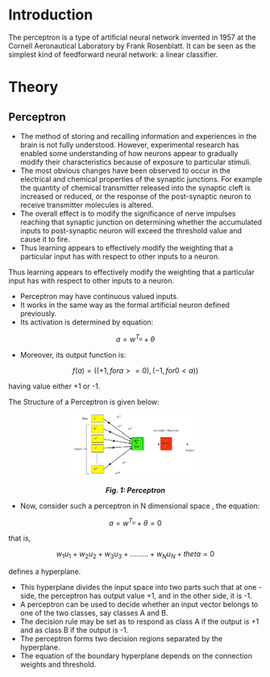 # Introduction

The perceptron is a type of artificial neural network invented in 1957 at the Cornell Aeronautical Laboratory by Frank Rosenblatt. It can be seen as the simplest kind of feedforward neural network: a linear classifier.

# Theory

## Perceptron

- The method of storing and recalling information and experiences in the brain is not fully understood. However, experimental research has enabled some understanding of how neurons appear to gradually modify their characteristics because of exposure to particular stimuli.
- The most obvious changes have been observed to occur in the electrical and chemical properties of the synaptic junctions. For example the quantity of chemical transmitter released into the synaptic cleft is increased or reduced, or the response of the post-synaptic neuron to receive transmitter molecules is altered.
- The overall effect is to modify the significance of nerve impulses reaching that synaptic junction on determining whether the accumulated inputs to post-synaptic neuron will exceed the threshold value and cause it to fire.
- Thus learning appears to effectively modify the weighting that a particular input has with respect to other inputs to a neuron.

Thus learning appears to effectively modify the weighting that a particular input has with respect to other inputs to a neuron.

- Perceptron may have continuous valued inputs.
- It works in the same way as the formal artificial neuron defined previously.
- Its activation is determined by equation:

$$ a=w^{T_u}+\theta $$ 

- Moreover, its output function is:

$$ f(a)=((+1,   for a >= 0),(-1,   for 0 < a)) $$

having value either +1 or -1.

The Structure of a Perceptron is given below:

<center>
<img src="./images/perceptron.png" style="width:50%;">

***Fig. 1: Perceptron***
</center>


- Now, consider such a perceptron in N dimensional space , the equation:

$$ a=w^{T_u}+\theta = 0 $$ 

that is,

$$  w_1u_1+w_2u_2+w_3u_3+.........+w_Nu_N+theta=0 $$

defines a hyperplane.

- This hyperplane divides the input space into two parts such that at one - side, the perceptron has output value +1, and in the other side, it is -1.
- A perceptron can be used to decide whether an input vector belongs to one of the two classes, say classes A and B.
- The decision rule may be set as to respond as class A if the output is +1 and as class B if the output is -1.
- The perceptron forms two decision regions separated by the hyperplane.
- The equation of the boundary hyperplane depends on the connection weights and threshold.

<script id="MathJax-script" async src="https://cdn.jsdelivr.net/npm/mathjax@3/es5/tex-mml-chtml.js"></script>